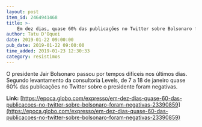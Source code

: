 ```yaml
---
layout: post
item_id: 2464941468
title: >-
    Em dez dias, quase 60% das publicações no Twitter sobre Bolsonaro foram negativas
author: Tatu D'Oquei
date: 2019-01-22 09:00:00
pub_date: 2019-01-22 09:00:00
time_added: 2019-01-23 12:30:33
category: resistimos
---
```


O presidente Jair Bolsonaro passou por tempos difíceis nos últimos dias. Segundo levantamento da consultoria Levels, de 7 a 18 de janeiro quase 60% das publicações no Twitter sobre o presidente foram negativas.

**Link:** [https://epoca.globo.com/expresso/em-dez-dias-quase-60-das-publicacoes-no-twitter-sobre-bolsonaro-foram-negativas-23390859](https://epoca.globo.com/expresso/em-dez-dias-quase-60-das-publicacoes-no-twitter-sobre-bolsonaro-foram-negativas-23390859)

